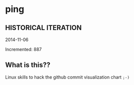 # ping

## HISTORICAL ITERATION
2014-11-06

Incremented: 887

## What is this?? 
Linux skills to hack the github commit visualization chart `;-)`
